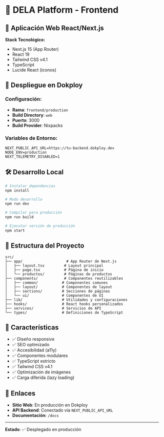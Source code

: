 # 🎨 DELA Platform - Frontend

## 📱 Aplicación Web React/Next.js

**Stack Tecnológico:**

- Next.js 15 (App Router)
- React 19
- Tailwind CSS v4.1
- TypeScript
- Lucide React (iconos)

## 🚀 Despliegue en Dokploy

### Configuración:

- **Rama**: `frontend/production`
- **Build Directory**: `web`
- **Puerto**: 3000
- **Build Provider**: Nixpacks

### Variables de Entorno:

```env
NEXT_PUBLIC_API_URL=https://tu-backend.dokploy.dev
NODE_ENV=production
NEXT_TELEMETRY_DISABLED=1
```

## 🛠️ Desarrollo Local

```bash
# Instalar dependencias
npm install

# Modo desarrollo
npm run dev

# Compilar para producción
npm run build

# Ejecutar versión de producción
npm start
```

## 📁 Estructura del Proyecto

```
src/
├── app/                    # App Router de Next.js
│   ├── layout.tsx         # Layout principal
│   ├── page.tsx           # Página de inicio
│   └── productos/         # Páginas de productos
├── components/            # Componentes reutilizables
│   ├── common/           # Componentes comunes
│   ├── layout/           # Componentes de layout
│   ├── sections/         # Secciones de páginas
│   └── ui/               # Componentes de UI
├── lib/                  # Utilidades y configuraciones
├── hooks/                # React hooks personalizados
├── services/             # Servicios de API
└── types/                # Definiciones de TypeScript
```

## 🎯 Características

- ✅ Diseño responsive
- ✅ SEO optimizado
- ✅ Accesibilidad (a11y)
- ✅ Componentes modulares
- ✅ TypeScript estricto
- ✅ Tailwind CSS v4.1
- ✅ Optimización de imágenes
- ✅ Carga diferida (lazy loading)

## 🔗 Enlaces

- **Sitio Web**: En producción en Dokploy
- **API Backend**: Conectado via `NEXT_PUBLIC_API_URL`
- **Documentación**: `/docs`

---

**Estado**: ✅ Desplegado en producción
